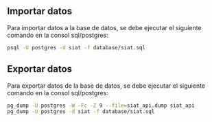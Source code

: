 

## Importar datos

Para importar datos a la base de datos, se debe ejecutar el siguiente comando en la consol sql/postgres:

```bash
psql -U postgres -d siat -f database/siat.sql
```

## Exportar datos

Para exportar datos de la base de datos, se debe ejecutar el siguiente comando en la consol sql/postgres:

```bash
pg_dump -U postgres -W -Fc -Z 9 --file=siat_api.dump siat_api
pg_dump -U postgres -d siat -f database/siat.sql
```


